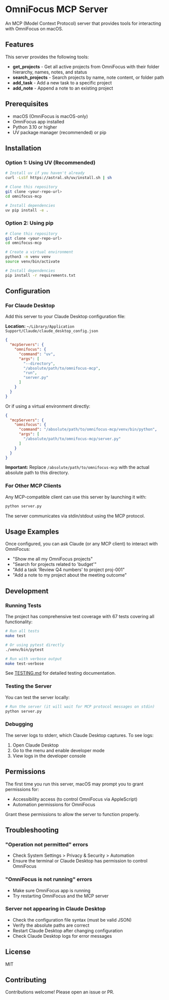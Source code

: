 # OmniFocus MCP Server

An MCP (Model Context Protocol) server that provides tools for interacting with OmniFocus on macOS.

## Features

This server provides the following tools:

- **get_projects** - Get all active projects from OmniFocus with their folder hierarchy, names, notes, and status
- **search_projects** - Search projects by name, note content, or folder path
- **add_task** - Add a new task to a specific project
- **add_note** - Append a note to an existing project

## Prerequisites

- macOS (OmniFocus is macOS-only)
- OmniFocus app installed
- Python 3.10 or higher
- UV package manager (recommended) or pip

## Installation

### Option 1: Using UV (Recommended)

```bash
# Install uv if you haven't already
curl -LsSf https://astral.sh/uv/install.sh | sh

# Clone this repository
git clone <your-repo-url>
cd omnifocus-mcp

# Install dependencies
uv pip install -e .
```

### Option 2: Using pip

```bash
# Clone this repository
git clone <your-repo-url>
cd omnifocus-mcp

# Create a virtual environment
python3 -m venv venv
source venv/bin/activate

# Install dependencies
pip install -r requirements.txt
```

## Configuration

### For Claude Desktop

Add this server to your Claude Desktop configuration file:

**Location:** `~/Library/Application Support/Claude/claude_desktop_config.json`

```json
{
  "mcpServers": {
    "omnifocus": {
      "command": "uv",
      "args": [
        "--directory",
        "/absolute/path/to/omnifocus-mcp",
        "run",
        "server.py"
      ]
    }
  }
}
```

Or if using a virtual environment directly:

```json
{
  "mcpServers": {
    "omnifocus": {
      "command": "/absolute/path/to/omnifocus-mcp/venv/bin/python",
      "args": [
        "/absolute/path/to/omnifocus-mcp/server.py"
      ]
    }
  }
}
```

**Important:** Replace `/absolute/path/to/omnifocus-mcp` with the actual absolute path to this directory.

### For Other MCP Clients

Any MCP-compatible client can use this server by launching it with:

```bash
python server.py
```

The server communicates via stdin/stdout using the MCP protocol.

## Usage Examples

Once configured, you can ask Claude (or any MCP client) to interact with OmniFocus:

- "Show me all my OmniFocus projects"
- "Search for projects related to 'budget'"
- "Add a task 'Review Q4 numbers' to project proj-001"
- "Add a note to my project about the meeting outcome"

## Development

### Running Tests

The project has comprehensive test coverage with 67 tests covering all functionality:

```bash
# Run all tests
make test

# Or using pytest directly
./venv/bin/pytest

# Run with verbose output
make test-verbose
```

See [TESTING.md](TESTING.md) for detailed testing documentation.

### Testing the Server

You can test the server locally:

```bash
# Run the server (it will wait for MCP protocol messages on stdin)
python server.py
```

### Debugging

The server logs to stderr, which Claude Desktop captures. To see logs:

1. Open Claude Desktop
2. Go to the menu and enable developer mode
3. View logs in the developer console

## Permissions

The first time you run this server, macOS may prompt you to grant permissions for:
- Accessibility access (to control OmniFocus via AppleScript)
- Automation permissions for OmniFocus

Grant these permissions to allow the server to function properly.

## Troubleshooting

### "Operation not permitted" errors
- Check System Settings > Privacy & Security > Automation
- Ensure the terminal or Claude Desktop has permission to control OmniFocus

### "OmniFocus is not running" errors
- Make sure OmniFocus app is running
- Try restarting OmniFocus and the MCP server

### Server not appearing in Claude Desktop
- Check the configuration file syntax (must be valid JSON)
- Verify the absolute paths are correct
- Restart Claude Desktop after changing configuration
- Check Claude Desktop logs for error messages

## License

MIT

## Contributing

Contributions welcome! Please open an issue or PR.
